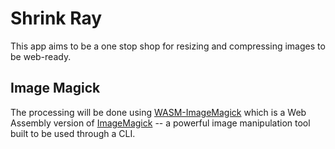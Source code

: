 # Shrink Ray

This app aims to be a one stop shop for resizing and compressing images to be web-ready.

## Image Magick

The processing will be done using [WASM-ImageMagick](https://www.npmjs.com/package/wasm-imagemagick) which is a Web Assembly version of [ImageMagick](https://imagemagick.org/index.php) -- a powerful image manipulation tool built to be used through a CLI.
